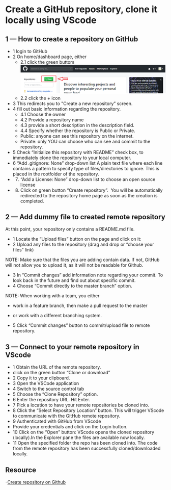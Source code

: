 # Create a GitHub repository, clone it locally using VScode

## 1 — How to create a repository on GitHub

- 1 login to GitHub
- 2 On home/dashboard page, either
  - 2.1 click the green buttom
    ![buttom](https://github.com/dianavile/git-VSC/blob/main/img/1Bottom.png)
  - 2.2 click the + icon
    ![]()
- 3 This redirects you to "Create a new repository” screen.
  ![]()
- 4 fill out basic information regarding the repository.
  - 4.1 Choose the owner
  - 4.2 Provide a repository name
  - 4.3 provide a short description in the description field.
  - 4.4 Specify whether the repository is Public or Private.
  - Public: anyone can see this repository on the internet.
  - Private: only YOU can choose who can see and commit to the repository.
- 5 Check “Initialize this repository with README” check box,
  to immediately clone the repository to your local computer.
- 6 “Add .gitignore: None” drop-down list
  A plain text file where each line contains a pattern to specify type of files/directories to ignore. This is placed in the rootfolder of the repository.
- 7. “Add a License: None” drop-down list
     to choose an open source license
- 8. Click on green button “Create repository”.
     ![]()
     You will be automatically redirected to the repository home page as soon as the creation is completed.

## 2 — Add dummy file to created remote repository

At this point, your repository only contains a README.md file.

- 1 Locate the “Upload files” button on the page and click on it:
- 2 Upload any files to the repository (drag and drop or “choose your files” link)

NOTE: Make sure that the files you are adding contain data. If not, GitHub will not allow you to upload it, as it will not be readable for Github.

- 3 In “Commit changes” add information note regarding your commit.
  To look back in the future and find out about specific commit.
- 4 Choose “Commit directly to the master branch” option.

NOTE: When working with a team, you either

- work in a feature branch, then make a pull request to the master
- or work with a different branching system.

- 5 Click “Commit changes” button to commit/upload file to remote repository.
  ![]()

## 3 — Connect to your remote repository in VScode

- 1 Obtain the URL of the remote repository.
- click on the green button “Clone or download”
- 2 Copy it to your clipboard.
- 3 Open the VSCode application
- 4 Switch to the source control tab
- 5 Choose the “Clone Repository” option.
  ![]()
- 6 Enter the repository URL. Hit Enter.
- 7 Pick a location to have your remote repositories be cloned into.
- 8 Click the “Select Repository Location” button.
  This will trigger VScode to communicate with the GitHub remote repository.
  ![]()
- 9 Authenticated with GitHub from VScode
- Provide your credentials and click on the Login button.
  ![]()
- 10 Click on the “Open” button: VScode opens the cloned repository (locally).In the Explorer pane the files are available now locally.
  ![]()
- 11 Open the specified folder the repo has been cloned into.
  The code from the remote repository has been successfully cloned/downloaded locally.
  ![]()

## Resource
-[Create repository on Github](https://medium.com/@Zeroesandones/how-to-create-a-repository-on-github-and-clone-it-locally-using-vscode-91543517a455)
